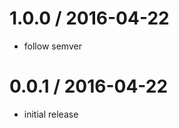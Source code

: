 
1.0.0 / 2016-04-22
==================

  * follow semver

0.0.1 / 2016-04-22
==================

  * initial release
